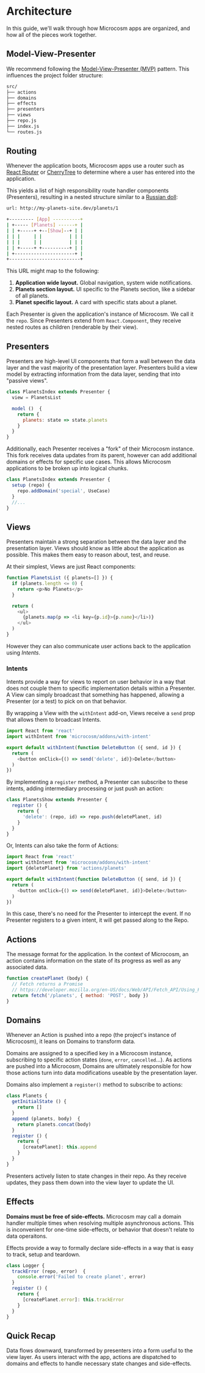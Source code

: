# Architecture

In this guide, we'll walk through how Microcosm apps are organized, and how
all of the pieces work together.

## Model-View-Presenter

We recommend following the [Model-View-Presenter (MVP)](https://en.wikipedia.org/wiki/Model%E2%80%93view%E2%80%93presenter)
pattern. This influences the project folder structure:

```bash
src/
├── actions
├── domains
├── effects
├── presenters
├── views
├── repo.js
├── index.js
└── routes.js
```

## Routing

Whenever the application boots, Microcosm apps use a router such as
[React Router](https://github.com/reactjs/react-router)
or [CherryTree](https://github.com/KidkArolis/cherrytree-for-react)
to determine where a user has entered into the application.

This yields a list of high responsibility route handler components (Presenters),
resulting in a nested structure similar to a [Russian doll](https://www.google.com/search?q=russian+doll&espv=2&biw=1440&bih=799&source=lnms&tbm=isch&sa=X&ved=0ahUKEwiOnOCd08nQAhVLKiYKHZSRAU8Q_AUIBigB#tbm=isch&q=russian+doll&chips=q:russian+doll,g_1:traditional):

```bash
url: http://my-planets-site.dev/planets/1

+--------- [App] ----------+
| +----- [Planets] ------+ |
| | +-----+ +--[Show]--+ | |
| | |     | |          | | |
| | |     | |          | | |
| | +-----+ +----------+ | |
| +----------------------+ |
+--------------------------+
```

This URL might map to the following:

1. **Application wide layout.** Global navigation, system wide notifications.
2. **Planets section layout.** UI specific to the Planets section,
like a sidebar of all planets.
3. **Planet specific layout.** A card with specific stats about a planet.

Each Presenter is given the application's instance of Microcosm. We
call it the `repo`. Since Presenters extend from `React.Component`,
they receive nested routes as children (renderable by their view).

## Presenters

Presenters are high-level UI components that form a wall between the data layer
and the vast majority of the presentation layer. Presenters build a view model
by extracting information from the data layer, sending that into "passive views".

```javascript
class PlanetsIndex extends Presenter {
  view = PlanetsList

  model ()  {
    return {
      planets: state => state.planets
    }
  }
}
```

Additionally, each Presenter receives a "fork" of their Microcosm instance.
This fork receives data updates from its parent, however can add additional
domains or effects for specific use cases. This allows Microcosm applications
to be broken up into logical chunks.

```javascript
class PlanetsIndex extends Presenter {
  setup (repo) {
    repo.addDomain('special', UseCase)
  }
  //...
}
```

## Views

Presenters maintain a strong separation between the data layer and the
presentation layer. Views should know as little about the application as
possible. This makes them easy to reason about, test, and reuse.

At their simplest, Views are just React components:

```javascript
function PlanetsList ({ planets=[] }) {
  if (planets.length <= 0) {
    return <p>No Planets</p>
  }

  return (
    <ul>
      {planets.map(p => <li key={p.id}>{p.name}</li>)}
    </ul>
  )
}
```

However they can also communicate user actions back to the application using
_Intents_.

### Intents

Intents provide a way for views to report on user behavior in a way that does
not couple them to specific implementation details within a Presenter. A View
can simply broadcast that something has happened, allowing a Presenter (or a
test) to pick on on that behavior.

By wrapping a View with the `withIntent` add-on, Views receive a `send` prop
that allows them to broadcast Intents.

```javascript
import React from 'react'
import withIntent from 'microcosm/addons/with-intent'

export default withIntent(function DeleteButton ({ send, id }) {
  return (
    <button onClick={() => send('delete', id)}>Delete</button>
  )
})
```

By implementing a `register` method, a Presenter can subscribe to these
intents, adding intermediary processing or just push an action:

```javascript
class PlanetsShow extends Presenter {
  register () {
    return {
      'delete': (repo, id) => repo.push(deletePlanet, id)
    }
  }
}
```

Or, Intents can also take the form of Actions:

```javascript
import React from 'react'
import withIntent from 'microcosm/addons/with-intent'
import {deletePlanet} from 'actions/planets'

export default withIntent(function DeleteButton ({ send, id }) {
  return (
    <button onClick={() => send(deletePlanet, id)}>Delete</button>
  )
})
```

In this case, there's no need for the Presenter to intercept the event. If no
Presenter registers to a given intent, it will get passed along to the Repo.

## Actions

The message format for the application. In the context of Microcosm, an action
contains information on the state of its progress as well as any associated
data.

```javascript
function createPlanet (body) {
  // Fetch returns a Promise
  // https://developer.mozilla.org/en-US/docs/Web/API/Fetch_API/Using_Fetch
  return fetch('/planets', { method: 'POST', body })
}
```

## Domains

Whenever an Action is pushed into a repo (the project's instance of Microcosm),
it leans on Domains to transform data.

Domains are assigned to a specified key in a Microcosm instance, subscribing to
specific action states (`done`, `error`, `cancelled`...). As actions are pushed
into a Microcosm, Domains are ultimately responsible for how those actions turn
into data modifications useable by the presentation layer.

Domains also implement a `register()` method to subscribe to actions:

```javascript
class Planets {
  getInitialState () {
    return []
  }
  append (planets, body)  {
    return planets.concat(body)
  }
  register () {
    return {
      [createPlanet]: this.append
    }
  }
}
```

Presenters actively listen to state changes in their repo. As they receive updates,
they pass them down into the view layer to update the UI.

## Effects

**Domains must be free of side-effects.** Microcosm may call a domain handler
multiple times when resolving multiple asynchronous actions. This is inconvenient
for one-time side-effects, or behavior that doesn't relate to data operaitons.

Effects provide a way to formally declare side-effects in a way that is easy to
track, setup and teardown.

```javascript
class Logger {
  trackError (repo, error)  {
    console.error('Failed to create planet', error)
  }
  register () {
    return {
      [createPlanet.error]: this.trackError
    }
  }
}
```

## Quick Recap

Data flows downward, transformed by presenters into a form useful to the view layer.
As users interact with the app, actions are dispatched to domains and effects
to handle necessary state changes and side-effects.
